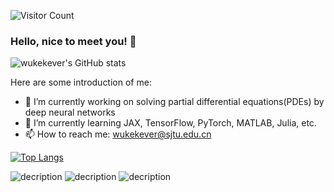 ![Visitor Count](https://profile-counter.glitch.me/wukekever/count.svg) 

### Hello, nice to meet you! 👋

![wukekever's GitHub stats](https://github-readme-stats.vercel.app/api?username=wukekever&show_icons=true&theme=tokyonight)

Here are some introduction of me:

- 🔭 I’m currently working on solving partial differential equations(PDEs) by deep neural networks
- 🌱 I’m currently learning JAX, TensorFlow, PyTorch, MATLAB, Julia, etc.
- 📫 How to reach me: wukekever@sjtu.edu.cn

[![Top Langs](https://github-readme-stats.vercel.app/api/top-langs/?username=wukekever&layout=compact)](https://github.com/wukekever/github-readme-stats)

![decription](https://img.shields.io/badge/tools-vscode-blue)
![decription](https://img.shields.io/badge/language-PyTorch-lightgrey)
![decription](https://img.shields.io/badge/language-TensorFlow-orange)



<!--
**wukekever/wukekever** is a ✨ _special_ ✨ repository because its `README.md` (this file) appears on your GitHub profile.

Here are some ideas to get you started:

- 🔭 I’m currently working on ...
- 🌱 I’m currently learning ...
- 👯 I’m looking to collaborate on ...
- 🤔 I’m looking for help with ...
- 💬 Ask me about ...
- 📫 How to reach me: ...
- 😄 Pronouns: ...
- ⚡ Fun fact: ...
-->
